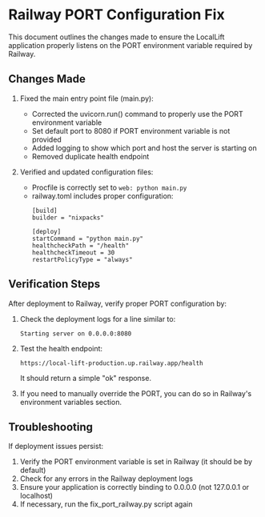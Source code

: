 # Railway PORT Configuration Fix

This document outlines the changes made to ensure the LocalLift application properly listens on the PORT environment variable required by Railway.

## Changes Made

1. Fixed the main entry point file (main.py):
   - Corrected the uvicorn.run() command to properly use the PORT environment variable
   - Set default port to 8080 if PORT environment variable is not provided
   - Added logging to show which port and host the server is starting on
   - Removed duplicate health endpoint

2. Verified and updated configuration files:
   - Procfile is correctly set to `web: python main.py`
   - railway.toml includes proper configuration:
     ```
     [build]
     builder = "nixpacks"

     [deploy]
     startCommand = "python main.py"
     healthcheckPath = "/health"
     healthcheckTimeout = 30
     restartPolicyType = "always"
     ```

## Verification Steps

After deployment to Railway, verify proper PORT configuration by:

1. Check the deployment logs for a line similar to:
   ```
   Starting server on 0.0.0.0:8080
   ```

2. Test the health endpoint:
   ```
   https://local-lift-production.up.railway.app/health
   ```
   It should return a simple "ok" response.

3. If you need to manually override the PORT, you can do so in Railway's environment variables section.

## Troubleshooting

If deployment issues persist:

1. Verify the PORT environment variable is set in Railway (it should be by default)
2. Check for any errors in the Railway deployment logs
3. Ensure your application is correctly binding to 0.0.0.0 (not 127.0.0.1 or localhost)
4. If necessary, run the fix_port_railway.py script again
